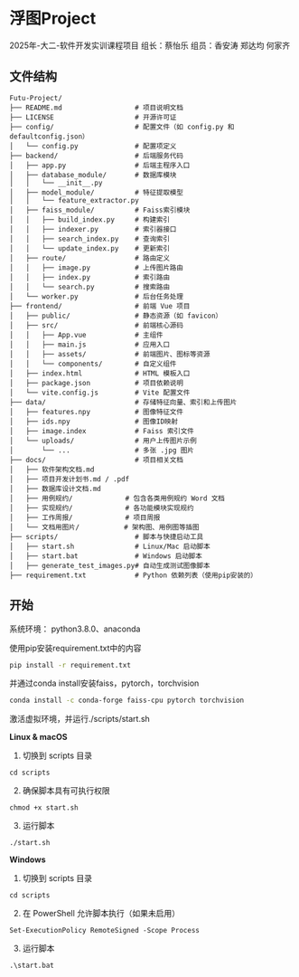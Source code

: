 # 浮图Project
2025年-大二-软件开发实训课程项目 组长：蔡怡乐 组员：香安涛 郑达均  何家齐 



## 文件结构

```
Futu-Project/
├── README.md                  # 项目说明文档
├── LICENSE                    # 开源许可证
├── config/                    # 配置文件（如 config.py 和 defaultconfig.json）
│   └── config.py              # 配置项定义
├── backend/                   # 后端服务代码
│   ├── app.py                 # 后端主程序入口
│   ├── database_module/       # 数据库模块
│   │   └── __init__.py
│   ├── model_module/          # 特征提取模型
│   │   └── feature_extractor.py
│   ├── faiss_module/          # Faiss索引模块
│   │   ├── build_index.py     # 构建索引
│   │   ├── indexer.py         # 索引器接口
│   │   ├── search_index.py    # 查询索引
│   │   └── update_index.py    # 更新索引
│   ├── route/                 # 路由定义
│   │   ├── image.py           # 上传图片路由
│   │   ├── index.py           # 索引路由
│   │   └── search.py          # 搜索路由
│   └── worker.py              # 后台任务处理
├── frontend/                  # 前端 Vue 项目
│   ├── public/                # 静态资源（如 favicon）
│   ├── src/                   # 前端核心源码
│   │   ├── App.vue            # 主组件
│   │   ├── main.js            # 应用入口
│   │   ├── assets/            # 前端图片、图标等资源
│   │   └── components/        # 自定义组件
│   ├── index.html             # HTML 模板入口
│   ├── package.json           # 项目依赖说明
│   └── vite.config.js         # Vite 配置文件
├── data/                      # 存储特征向量、索引和上传图片
│   ├── features.npy           # 图像特征文件
│   ├── ids.npy                # 图像ID映射
│   ├── image.index            # Faiss 索引文件
│   └── uploads/               # 用户上传图片示例
│       └── ...                # 多张 .jpg 图片
├── docs/                      # 项目相关文档
│   ├── 软件架构文档.md
│   ├── 项目开发计划书.md / .pdf
│   ├── 数据库设计文档.md
│   ├── 用例规约/             # 包含各类用例规约 Word 文档
│   ├── 实现规约/             # 各功能模块实现规约
│   ├── 工作周报/             # 项目周报
│   └── 文档用图片/           # 架构图、用例图等插图
├── scripts/                   # 脚本与快捷启动工具
│   ├── start.sh               # Linux/Mac 启动脚本
│   ├── start.bat              # Windows 启动脚本
│   ├── generate_test_images.py# 自动生成测试图像脚本
├── requirement.txt            # Python 依赖列表（使用pip安装的）
```



## 开始

系统环境：
python3.8.0、anaconda

使用pip安装requirement.txt中的内容

```bash
pip install -r requirement.txt
```



并通过conda install安装faiss，pytorch，torchvision

```bash
conda install -c conda-forge faiss-cpu pytorch torchvision
```

激活虚拟环境，并运行./scripts/start.sh

**Linux & macOS**

1. 切换到 scripts 目录

```
cd scripts
```

2. 确保脚本具有可执行权限

```
chmod +x start.sh
```

3. 运行脚本

```
./start.sh
```

**Windows**

1. 切换到 scripts 目录

```
cd scripts
```

2. 在 PowerShell 允许脚本执行（如果未启用）

```
Set-ExecutionPolicy RemoteSigned -Scope Process
```

3. 运行脚本

```
.\start.bat
```